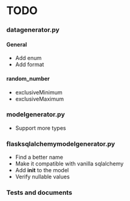 # TODO

### datagenerator.py

#### General

* Add enum
* Add format

#### random_number

* exclusiveMinimum
* exclusiveMaximum

### modelgenerator.py

* Support more types

### flasksqlalchemymodelgenerator.py

* Find a better name
* Make it compatible with vanilla sqlalchemy
* Add __init__ to the model
* Verify nullable values

### Tests and documents



